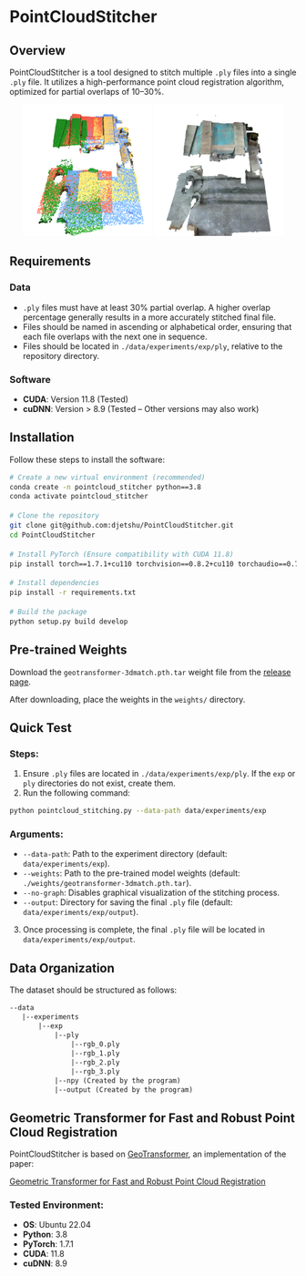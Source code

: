 # PointCloudStitcher

## Overview
PointCloudStitcher is a tool designed to stitch multiple `.ply` files into a single `.ply` file. It utilizes a high-performance point cloud registration algorithm, optimized for partial overlaps of 10–30%.

<p align="center">
  <img src="assets/stitched_ply_colored.png" width="45%" />
  <img src="assets/stitched_ply_rgb.png" width="45%" />
</p>

## Requirements
### Data
- `.ply` files must have at least 30% partial overlap. A higher overlap percentage generally results in a more accurately stitched final file.
- Files should be named in ascending or alphabetical order, ensuring that each file overlaps with the next one in sequence.
- Files should be located in `./data/experiments/exp/ply`, relative to the repository directory.

### Software
- **CUDA**: Version 11.8 (Tested)
- **cuDNN**: Version > 8.9 (Tested – Other versions may also work)

## Installation
Follow these steps to install the software:

```bash
# Create a new virtual environment (recommended)
conda create -n pointcloud_stitcher python==3.8
conda activate pointcloud_stitcher

# Clone the repository
git clone git@github.com:djetshu/PointCloudStitcher.git
cd PointCloudStitcher

# Install PyTorch (Ensure compatibility with CUDA 11.8)
pip install torch==1.7.1+cu110 torchvision==0.8.2+cu110 torchaudio==0.7.2 -f https://download.pytorch.org/whl/torch_stable.html

# Install dependencies
pip install -r requirements.txt

# Build the package
python setup.py build develop
```

## Pre-trained Weights
Download the `geotransformer-3dmatch.pth.tar` weight file from the [release page](https://github.com/qinzheng93/GeoTransformer/releases).

After downloading, place the weights in the `weights/` directory.

## Quick Test
### Steps:
1. Ensure `.ply` files are located in `./data/experiments/exp/ply`. If the `exp` or `ply` directories do not exist, create them.
2. Run the following command:

```bash
python pointcloud_stitching.py --data-path data/experiments/exp
```

### Arguments:
- `--data-path`: Path to the experiment directory (default: `data/experiments/exp`).
- `--weights`: Path to the pre-trained model weights (default: `./weights/geotransformer-3dmatch.pth.tar`).
- `--no-graph`: Disables graphical visualization of the stitching process.
- `--output`: Directory for saving the final `.ply` file (default: `data/experiments/exp/output`).

3. Once processing is complete, the final `.ply` file will be located in `data/experiments/exp/output`.

## Data Organization
The dataset should be structured as follows:
```text
--data
   |--experiments
       |--exp
           |--ply
               |--rgb_0.ply
               |--rgb_1.ply
               |--rgb_2.ply
               |--rgb_3.ply
           |--npy (Created by the program)
           |--output (Created by the program)
```

## Geometric Transformer for Fast and Robust Point Cloud Registration
PointCloudStitcher is based on [GeoTransformer](https://github.com/qinzheng93/GeoTransformer), an implementation of the paper:

[Geometric Transformer for Fast and Robust Point Cloud Registration](https://arxiv.org/abs/2202.06688)

### Tested Environment:
- **OS**: Ubuntu 22.04
- **Python**: 3.8
- **PyTorch**: 1.7.1
- **CUDA**: 11.8
- **cuDNN**: 8.9

